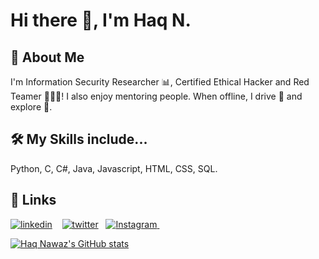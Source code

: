 # Hi there 👋, I'm Haq N.
  
## 🚀 About Me
I'm Information Security Researcher 📊, Certified Ethical Hacker and Red Teamer 👩🏽‍💻! I also enjoy mentoring people. When offline, I drive 🚗 and explore 🌇.

  
## 🛠 My Skills include...
Python, C, C#, Java, Javascript, HTML, CSS, SQL.

  
## 🔗 Links

[![linkedin](https://img.shields.io/badge/linkedin-0A66C2?style=for-the-badge&logo=linkedin&logoColor=white)](https://www.linkedin.com/in/haqn/) &nbsp;&nbsp;
[![twitter](https://img.shields.io/badge/twitter-1DA1F2?style=for-the-badge&logo=twitter&logoColor=white)](https://twitter.com/aitchaecue)&nbsp;&nbsp;
<a href="https://www.instagram.com/i_haqnawaz/">
  <img alt="Instagram" src="https://img.shields.io/badge/Instagram-E4405F?style=for-the-badge&logo=instagram&logoColor=white" />
</a> &nbsp;&nbsp;



[![Haq Nawaz's GitHub stats](https://github-readme-stats.vercel.app/api?username=haq-n&show_icons=true&theme=radical)](https://github.com/anuraghazra/github-readme-stats)



  
